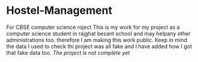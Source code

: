# Hostel-Management
For CBSE computer science roject
This is my work for my project as a computer science student in rajghat besant school and may helpany other administrations too.
therefore I am making this work public. Keep in mind the data I used to check thi project was all fake and I have added how I got that fake data too.
*The project is not complete yet*
